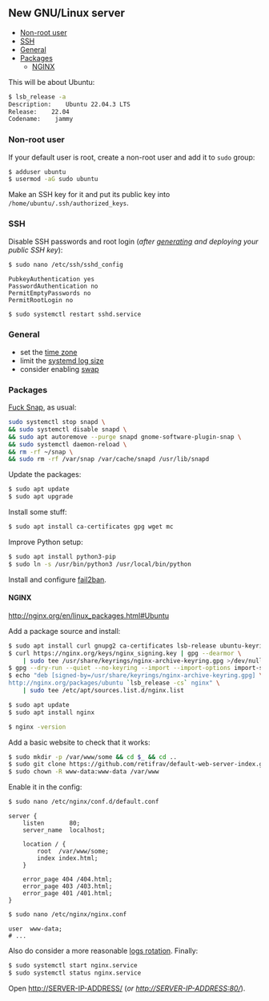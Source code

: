 ## New GNU/Linux server

<!-- MarkdownTOC -->

- [Non-root user](#non-root-user)
- [SSH](#ssh)
- [General](#general)
- [Packages](#packages)
    - [NGINX](#nginx)

<!-- /MarkdownTOC -->

This will be about Ubuntu:

``` sh
$ lsb_release -a
Description:    Ubuntu 22.04.3 LTS
Release:    22.04
Codename:    jammy
```

### Non-root user

If your default user is root, create a non-root user and add it to `sudo` group:

``` sh
$ adduser ubuntu
$ usermod -aG sudo ubuntu
```

Make an SSH key for it and put its public key into `/home/ubuntu/.ssh/authorized_keys`.

### SSH

Disable SSH passwords and root login (*after [generating](/_linux/ssh.md#generate-a-new-ssh-key) and deploying your public SSH key*):

``` sh
$ sudo nano /etc/ssh/sshd_config
```
```
PubkeyAuthentication yes
PasswordAuthentication no
PermitEmptyPasswords no
PermitRootLogin no
```
``` sh
$ sudo systemctl restart sshd.service
```

### General

- set the [time zone](/_linux/index.md#set-time-zone)
- limit the [systemd log size](/_linux/index.md#limit-service-log-size)
- consider enabling [swap](/_linux/index.md#swap-and-cache)

### Packages

[Fuck Snap](./snap-ram.png), as usual:

``` sh
sudo systemctl stop snapd \
&& sudo systemctl disable snapd \
&& sudo apt autoremove --purge snapd gnome-software-plugin-snap \
&& sudo systemctl daemon-reload \
&& rm -rf ~/snap \
&& sudo rm -rf /var/snap /var/cache/snapd /usr/lib/snapd
```

Update the packages:

``` sh
$ sudo apt update
$ sudo apt upgrade
```

Install some stuff:

``` sh
$ sudo apt install ca-certificates gpg wget mc
```

Improve Python setup:

``` sh
$ sudo apt install python3-pip
$ sudo ln -s /usr/bin/python3 /usr/local/bin/python
```

Install and configure [fail2ban](/_linux/index.md#fail2ban).

#### NGINX

<http://nginx.org/en/linux_packages.html#Ubuntu>

Add a package source and install:

``` sh
$ sudo apt install curl gnupg2 ca-certificates lsb-release ubuntu-keyring
$ curl https://nginx.org/keys/nginx_signing.key | gpg --dearmor \
    | sudo tee /usr/share/keyrings/nginx-archive-keyring.gpg >/dev/null
$ gpg --dry-run --quiet --no-keyring --import --import-options import-show /usr/share/keyrings/nginx-archive-keyring.gpg
$ echo "deb [signed-by=/usr/share/keyrings/nginx-archive-keyring.gpg] \
http://nginx.org/packages/ubuntu `lsb_release -cs` nginx" \
    | sudo tee /etc/apt/sources.list.d/nginx.list

$ sudo apt update
$ sudo apt install nginx

$ nginx -version
```

Add a basic website to check that it works:

``` sh
$ sudo mkdir -p /var/www/some && cd $_ && cd ..
$ sudo git clone https://github.com/retifrav/default-web-server-index.git ./some
$ sudo chown -R www-data:www-data /var/www
```

Enable it in the config:

``` sh
$ sudo nano /etc/nginx/conf.d/default.conf
```
``` nginx
server {
    listen       80;
    server_name  localhost;
    
    location / {
        root  /var/www/some;
        index index.html;
    }

    error_page 404 /404.html;
    error_page 403 /403.html;
    error_page 401 /401.html;
}
```
``` sh
$ sudo nano /etc/nginx/nginx.conf
```
``` nginx
user  www-data;
# ...
```

Also do consider a more reasonable [logs rotation](https://github.com/retifrav/scraps/blob/master/_linux/index.md#logs-rotation). Finally:

``` sh
$ sudo systemctl start nginx.service
$ sudo systemctl status nginx.service
```

Open <http://SERVER-IP-ADDRESS/> (*or <http://SERVER-IP-ADDRESS:80/>*).
